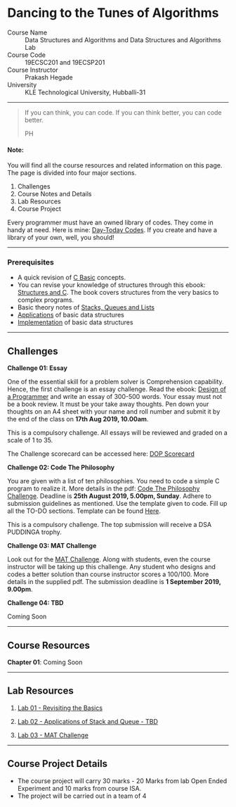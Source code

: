 # Dancing to the Tunes of Algorithms

<dl>
<dt>Course Name</dt>
<dd>Data Structures and Algorithms and Data Structures and Algorithms Lab</dd>
<dt>Course Code</dt>
<dd>19ECSC201 and 19ECSP201</dd>
<dt>Course Instructor</dt>
<dd>Prakash Hegade</dd>
<dt>University</dt>
<dd>KLE Technological University, Hubballi-31</dd>
</dl>

* * *

> If you can think, you can code.
> If you can think better, you can code better.
>
> PH

#### Note:
You will find all the course resources and related information on this page. The page is divided into four major sections. 

1. Challenges 
2. Course Notes and Details
3. Lab Resources
4. Course Project

Every programmer must have an owned library of codes. They come in handy at need. Here is mine: [Day-Today Codes](https://github.com/prakashbh/day-today-codes). If you create and have a library of your own, well, you should!

* * *

### Prerequisites
* A quick revision of [C Basic](https://github.com/prakashbh/dsa-2019/blob/master/course-notes/0-c-basics.pdf) concepts.
* You can revise your knowledge of structures through this ebook: [Structures and C](https://www.smashwords.com/books/view/644937). The book covers structures from the very basics to complex programs. 
* Basic theory notes of [Stacks, Queues and Lists](https://github.com/prakashbh/dsa-2019/blob/master/course-notes/0-stacks-queues-lists-theory.pdf)
* [Applications](https://github.com/prakashbh/dsa-2019/blob/master/course-notes/0-stacks-queues-lists-continued.pdf) of basic data structures
* [Implementation](https://github.com/prakashbh/dsa-2019/blob/master/course-notes/0-stacks-queues-lists-implementation.pdf) of basic data structures

* * *

## Challenges

**Challenge 01: Essay**

One of the essential skill for a problem solver is Comprehension capability. Hence, the first challenge is an essay challenge. Read the ebook: [Design of a Programmer](https://www.smashwords.com/books/view/639609) and write an essay of 300-500 words. Your essay must not be a book review. It must be your take away thoughts. Pen down your thoughts on an A4 sheet with your name and roll number and submit it by the end of the class on **17th Aug 2019, 10.00am**. 

This is a compulsory challenge. All essays will be reviewed and graded on a scale of 1 to 35.

The Challenge scorecard can be accessed here: [DOP Scorecard](https://tinyurl.com/dop-3c-2019)

**Challenge 02: Code The Philosophy**

You are given with a list of ten philosophies. You need to code a simple C program to realize it. More details in the pdf: [Code The Philosophy Challenge](https://github.com/prakashbh/dsa-2019/blob/master/challenges/2-code-the-philosophy.pdf). Deadline is **25th August 2019, 5.00pm, Sunday**. Adhere to submission guidelines as mentioned. Use the template given to code. Fill up all the TO-DO sections. Template can be found [Here](https://github.com/prakashbh/dsa-2019/blob/master/challenges/2-code-the-philosophy-template.c).

This is a compulsory challenge. The top submission will receive a DSA PUDDINGA trophy.



**Challenge 03: MAT Challenge**

Look out for the [MAT Challenge](https://github.com/prakashbh/dsa-2019/blob/master/challenges/3-MAT-challenge.pdf). Along with students, even the course instructor will be taking up this challenge. Any student who designs and codes a better solution than course instructor scores a 100/100. More details in the supplied pdf. The submission deadline is **1 September 2019, 9.00pm**. 



**Challenge 04: TBD**

Coming Soon

* * *

## Course Resources

**Chapter 01**:
Coming Soon

* * *

## Lab Resources

1. [Lab 01 - Revisiting the Basics](https://github.com/prakashbh/dsa-2019/tree/master/labs/lab01)

2. [Lab 02 - Applications of Stack and Queue - TBD]()

3. [Lab 03 - MAT Challenge](https://github.com/prakashbh/dsa-2019/blob/master/challenges/3-MAT-challenge.pdf)


* * *
## Course Project Details
* The course project will carry 30 marks - 20 Marks from lab Open Ended Experiment and 10 marks from course ISA. 
* The project will be carried out in a team of 4

